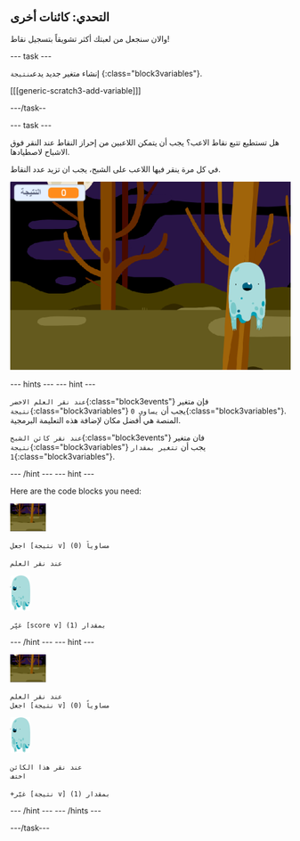 ## التحدي: كائنات أخرى

والان سنجعل من لعبتك أكثر تشويقاً بتسجيل نقاط!

\--- task \---

إنشاء متغير جديد يدعى`نتيجة` {:class="block3variables"}.

[[[generic-scratch3-add-variable]]]

\---/task--

\--- task \---

هل تستطيع تتبع نقاط الاعب؟ يجب أن يتمكن اللاعبين من إحراز النقاط عند النقر فوق الاشباح لاصطيادها.

في كل مرة ينقر فيها اللاعب على الشبح، يجب ان تزيد عدد النقاط.

![زيادة النقاط](images/ghost-score-test.png)

\--- hints \--- \--- hint \---

`عند نقر العلم الاخضر`{:class="block3events"} فإن متغير `نتيجة`{:class="block3variables"} يجب أن `يساوي 0`{:class="block3variables"}. المنصة هي أفضل مكان لإضافة هذه التعليمة البرمجية.

`عند نقر كائن الشبح`{:class="block3events"} فان متغير `نتيجة`{:class="block3variables"} يجب أن `تتغير بمقدار 1`{:class="block3variables"}.

\--- /hint \--- \--- hint \---

Here are the code blocks you need:

![backdrop icon](images/ghost-backdrop.png)

```blocks3
اجعل [نتيجة v] مساوياً (0)

عند نقر العلم
```

![كائن الشبح](images/ghost-sprite.png)

```blocks3
غيِّر [score v] بمقدار (1)
```

\--- /hint \--- \--- hint \---

![backdrop icon](images/ghost-backdrop.png)

```blocks3
عند نقر العلم
اجعل [نتيجة v] مساوياً (0)
```

![كائن الشبح](images/ghost-sprite.png)

```blocks3
عند نقر هذا الكائن
اختف

+غيّر [نتيجة v] بمقدار (1)
```

\--- /hint \--- \--- /hints \---

\---/task\---